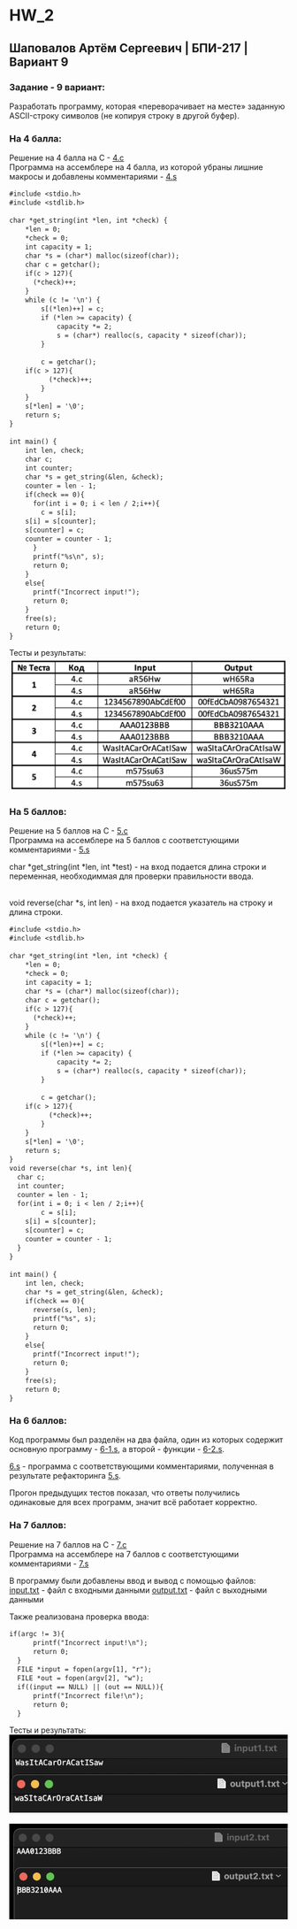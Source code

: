 # HW_2
## Шаповалов Артём Сергеевич | БПИ-217 | Вариант 9

### Задание - 9 вариант:
Разработать программу, которая «переворачивает на месте» заданную ASCII-строку символов (не копируя строку в другой буфер).


### На 4 балла:
Решение на 4 балла на C - [4.c](4.c) 
<br>Программа на ассемблере на 4 балла, из которой убраны лишние макросы и добавлены комментариями  - [4.s](4.s) </br>

```
#include <stdio.h>
#include <stdlib.h>

char *get_string(int *len, int *check) {
    *len = 0; 
    *check = 0;
    int capacity = 1; 
    char *s = (char*) malloc(sizeof(char)); 
    char c = getchar();
    if(c > 127){
      (*check)++;
    }  
    while (c != '\n') {
        s[(*len)++] = c; 
        if (*len >= capacity) {
            capacity *= 2; 
            s = (char*) realloc(s, capacity * sizeof(char)); 
        }

        c = getchar();
	if(c > 127){
          (*check)++;
        }          
    }
    s[*len] = '\0'; 
    return s; 
}

int main() {
    int len, check; 
    char c;
    int counter;
    char *s = get_string(&len, &check);
    counter = len - 1;
    if(check == 0){
      for(int i = 0; i < len / 2;i++){
        c = s[i];
	s[i] = s[counter];
	s[counter] = c;
	counter = counter - 1;
      }
      printf("%s\n", s);
      return 0; 
    }
    else{
      printf("Incorrect input!");
      return 0;
    }
    free(s); 
    return 0;
}
```

Тесты и результаты:
<br >![tests4.png](tests4.png)</br>

### На 5 баллов:

Решение на 5 баллов на С - [5.c](5.c)
<br> Программа на ассемблере на 5 баллов с соответстующими комментариями  - [5.s](5.s) </br>

char *get_string(int *len, int *test) - на вход подается длина строки и переменная, необходиммая для проверки правильности ввода.

<br>void reverse(char *s, int len) -  на вход подается указатель на строку и длина строки.</br>

```
#include <stdio.h>
#include <stdlib.h>

char *get_string(int *len, int *check) {
    *len = 0; 
    *check = 0;
    int capacity = 1; 
    char *s = (char*) malloc(sizeof(char)); 
    char c = getchar();
    if(c > 127){
      (*check)++;
    }  
    while (c != '\n') {
        s[(*len)++] = c; 
        if (*len >= capacity) {
            capacity *= 2; 
            s = (char*) realloc(s, capacity * sizeof(char)); 
        }

        c = getchar();
	if(c > 127){
          (*check)++;
        }          
    }
    s[*len] = '\0'; 
    return s; 
}
void reverse(char *s, int len){
  char c;
  int counter;
  counter = len - 1;
  for(int i = 0; i < len / 2;i++){
        c = s[i];
	s[i] = s[counter];
	s[counter] = c;
	counter = counter - 1;
  }
}

int main() {
    int len, check; 
    char *s = get_string(&len, &check); 
    if(check == 0){
      reverse(s, len);
      printf("%s", s);
      return 0; 
    }
    else{
      printf("Incorrect input!");
      return 0;
    } 
    free(s); 
    return 0;
}
```

### На 6 баллов:
Код программы был разделён на два файла, один из которых содержит основную программу - [6-1.s](6-1.s), а второй - функции - [6-2.s](6-2.s). 

[6.s](6.s) - программа с соответствующими комментариями, полученная в результате рефакторинга [5.s](5.s).

Прогон предыдущих тестов показал, что ответы получились одинаковые для всех программ, значит всё работает корректно.


### На 7 баллов:

Решение на 7 баллов на С - [7.c](7.c)
<br>Программа на ассемблере на 7 баллов с соответстующими комментариями  - [7.s](7.s) </br>

В программу были добавлены ввод и вывод с помощью файлов:
[input.txt](input.txt) - файл с входными данными
[output.txt](output.txt) - файл с выходными данными

Также реализована проверка ввода:

```
if(argc != 3){
      printf("Incorrect input!\n");
      return 0;
  }
  FILE *input = fopen(argv[1], "r");
  FILE *out = fopen(argv[2], "w");
  if((input == NULL) || (out == NULL)){
      printf("Incorrect file!\n");
      return 0;
  }
```

Тесты и результаты:
<br>![test1.png](test1.png)</br>
<br>![test2.png](test2.png)</br>
























